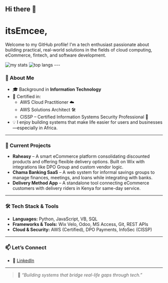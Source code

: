 ## Hi there 👋
# itsEmcee,


Welcome to my GitHub profile! I'm a tech enthusiast passionate about building practical, real-world solutions in the fields of cloud computing, eCommerce, fintech, and software development.

<img alt="my stats" src="https://github-readme-stats.vercel.app/api?username=MC23-sketch&show_icons=true&theme=radical)]https://github.com/MC23-sketch/github-readme-stats"/>

<img alt="top langs" src="https://github-readme-stats.vercel.app/api/top-langs/?username=MC23-sketch&langs_count=8"/>
---

### 💼 About Me

- 🎓 Background in **Information Technology**
- 📜 Certified in:
  - AWS Cloud Practitioner ☁️
  - AWS Solutions Architect 🛠️
  - CISSP – Certified Information Systems Security Professional 🔐
- 💡 I enjoy building systems that make life easier for users and businesses—especially in Africa.

---

### 🚀 Current Projects

- **Raheasy** – A smart eCommerce platform consolidating discounted products and offering flexible delivery options. Built on Wix with integrations like DPO Group and custom vendor logic.
- **Chama Banking SaaS** – A web system for informal savings groups to manage finances, meetings, and loans while integrating with banks.
- **Delivery Method App** – A standalone tool connecting eCommerce customers with delivery riders in Kenya for same-day service.

---

### 🛠️ Tech Stack & Tools

- **Languages:** Python, JavaScript, VB, SQL
- **Frameworks & Tools:** Wix Velo, Odoo, MS Access, Git, REST APIs
- **Cloud & Security:** AWS (Certified), DPO Payments, InfoSec (CISSP)

---
### 📫 Let’s Connect

- 🔗 [LinkedIn](https://www.linkedin.com/in/mmc-ke25)
---

> 💬 *“Building systems that bridge real-life gaps through tech.”*
